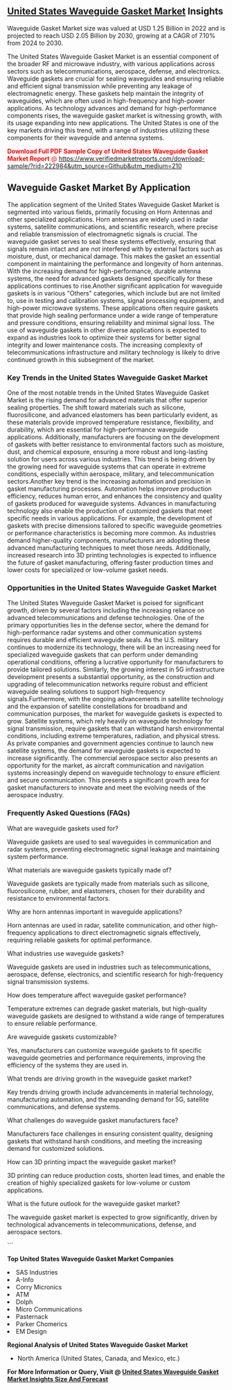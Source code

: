 <h2><a href="https://www.verifiedmarketreports.com/download-sample/?rid=222984&amp;utm_source=Github&amp;utm_medium=210" target="_blank">United States Waveguide Gasket Market</a> Insights</h2><p>Waveguide Gasket Market size was valued at USD 1.25 Billion in 2022 and is projected to reach USD 2.05 Billion by 2030, growing at a CAGR of 7.10% from 2024 to 2030.</p><p><p>The United States Waveguide Gasket Market is an essential component of the broader RF and microwave industry, with various applications across sectors such as telecommunications, aerospace, defense, and electronics. Waveguide gaskets are crucial for sealing waveguides and ensuring reliable and efficient signal transmission while preventing any leakage of electromagnetic energy. These gaskets help maintain the integrity of waveguides, which are often used in high-frequency and high-power applications. As technology advances and demand for high-performance components rises, the waveguide gasket market is witnessing growth, with its usage expanding into new applications. The United States is one of the key markets driving this trend, with a range of industries utilizing these components for their waveguide and antenna systems. <p><span class=""><span style="color: #ff0000;"><strong>Download Full PDF Sample Copy of United States Waveguide Gasket Market Report</strong> @ </span><a href="https://www.verifiedmarketreports.com/download-sample/?rid=222984&amp;utm_source=Github&amp;utm_medium=210" target="_blank">https://www.verifiedmarketreports.com/download-sample/?rid=222984&amp;utm_source=Github&amp;utm_medium=210</a></span></p></p><h2>Waveguide Gasket Market By Application</h2><p>The application segment of the United States Waveguide Gasket Market is segmented into various fields, primarily focusing on Horn Antennas and other specialized applications. Horn antennas are widely used in radar systems, satellite communications, and scientific research, where precise and reliable transmission of electromagnetic signals is crucial. The waveguide gasket serves to seal these systems effectively, ensuring that signals remain intact and are not interfered with by external factors such as moisture, dust, or mechanical damage. This makes the gasket an essential component in maintaining the performance and longevity of horn antennas. With the increasing demand for high-performance, durable antenna systems, the need for advanced gaskets designed specifically for these applications continues to rise.Another significant application for waveguide gaskets is in various "Others" categories, which include but are not limited to, use in testing and calibration systems, signal processing equipment, and high-power microwave systems. These applications often require gaskets that provide high sealing performance under a wide range of temperature and pressure conditions, ensuring reliability and minimal signal loss. The use of waveguide gaskets in other diverse applications is expected to expand as industries look to optimize their systems for better signal integrity and lower maintenance costs. The increasing complexity of telecommunications infrastructure and military technology is likely to drive continued growth in this subsegment of the market.</p><h3>Key Trends in the United States Waveguide Gasket Market</h3><p>One of the most notable trends in the United States Waveguide Gasket Market is the rising demand for advanced materials that offer superior sealing properties. The shift toward materials such as silicone, fluorosilicone, and advanced elastomers has been particularly evident, as these materials provide improved temperature resistance, flexibility, and durability, which are essential for high-performance waveguide applications. Additionally, manufacturers are focusing on the development of gaskets with better resistance to environmental factors such as moisture, dust, and chemical exposure, ensuring a more robust and long-lasting solution for users across various industries. This trend is being driven by the growing need for waveguide systems that can operate in extreme conditions, especially within aerospace, military, and telecommunication sectors.Another key trend is the increasing automation and precision in gasket manufacturing processes. Automation helps improve production efficiency, reduces human error, and enhances the consistency and quality of gaskets produced for waveguide systems. Advances in manufacturing technology also enable the production of customized gaskets that meet specific needs in various applications. For example, the development of gaskets with precise dimensions tailored to specific waveguide geometries or performance characteristics is becoming more common. As industries demand higher-quality components, manufacturers are adopting these advanced manufacturing techniques to meet those needs. Additionally, increased research into 3D printing technologies is expected to influence the future of gasket manufacturing, offering faster production times and lower costs for specialized or low-volume gasket needs.</p><h3>Opportunities in the United States Waveguide Gasket Market</h3><p>The United States Waveguide Gasket Market is poised for significant growth, driven by several factors including the increasing reliance on advanced telecommunications and defense technologies. One of the primary opportunities lies in the defense sector, where the demand for high-performance radar systems and other communication systems requires durable and efficient waveguide seals. As the U.S. military continues to modernize its technology, there will be an increasing need for specialized waveguide gaskets that can perform under demanding operational conditions, offering a lucrative opportunity for manufacturers to provide tailored solutions. Similarly, the growing interest in 5G infrastructure development presents a substantial opportunity, as the construction and upgrading of telecommunication networks require robust and efficient waveguide sealing solutions to support high-frequency signals.Furthermore, with the ongoing advancements in satellite technology and the expansion of satellite constellations for broadband and communication purposes, the market for waveguide gaskets is expected to grow. Satellite systems, which rely heavily on waveguide technology for signal transmission, require gaskets that can withstand harsh environmental conditions, including extreme temperatures, radiation, and physical stress. As private companies and government agencies continue to launch new satellite systems, the demand for waveguide gaskets is expected to increase significantly. The commercial aerospace sector also presents an opportunity for the market, as aircraft communication and navigation systems increasingly depend on waveguide technology to ensure efficient and secure communication. This presents a significant growth area for gasket manufacturers to innovate and meet the evolving needs of the aerospace industry.</p><h3>Frequently Asked Questions (FAQs)</h3><p>What are waveguide gaskets used for?</p><p>Waveguide gaskets are used to seal waveguides in communication and radar systems, preventing electromagnetic signal leakage and maintaining system performance.</p><p>What materials are waveguide gaskets typically made of?</p><p>Waveguide gaskets are typically made from materials such as silicone, fluorosilicone, rubber, and elastomers, chosen for their durability and resistance to environmental factors.</p><p>Why are horn antennas important in waveguide applications?</p><p>Horn antennas are used in radar, satellite communication, and other high-frequency applications to direct electromagnetic signals effectively, requiring reliable gaskets for optimal performance.</p><p>What industries use waveguide gaskets?</p><p>Waveguide gaskets are used in industries such as telecommunications, aerospace, defense, electronics, and scientific research for high-frequency signal transmission systems.</p><p>How does temperature affect waveguide gasket performance?</p><p>Temperature extremes can degrade gasket materials, but high-quality waveguide gaskets are designed to withstand a wide range of temperatures to ensure reliable performance.</p><p>Are waveguide gaskets customizable?</p><p>Yes, manufacturers can customize waveguide gaskets to fit specific waveguide geometries and performance requirements, improving the efficiency of the systems they are used in.</p><p>What trends are driving growth in the waveguide gasket market?</p><p>Key trends driving growth include advancements in material technology, manufacturing automation, and the expanding demand for 5G, satellite communications, and defense systems.</p><p>What challenges do waveguide gasket manufacturers face?</p><p>Manufacturers face challenges in ensuring consistent quality, designing gaskets that withstand harsh conditions, and meeting the increasing demand for customized solutions.</p><p>How can 3D printing impact the waveguide gasket market?</p><p>3D printing can reduce production costs, shorten lead times, and enable the creation of highly specialized gaskets for low-volume or custom applications.</p><p>What is the future outlook for the waveguide gasket market?</p><p>The waveguide gasket market is expected to grow significantly, driven by technological advancements in telecommunications, defense, and aerospace sectors.</p>```</p><p><strong>Top United States Waveguide Gasket Market Companies</strong></p><div data-test-id=""><p><li>SAS Industries</li><li> A-Info</li><li> Corry Micronics</li><li> ATM</li><li> Dolph</li><li> Micro Communications</li><li> Pasternack</li><li> Parker Chomerics</li><li> EM Design</li></p><div><strong>Regional Analysis of&nbsp;United States Waveguide Gasket Market</strong></div><ul><li dir="ltr"><p dir="ltr">North America&nbsp;(United States, Canada, and Mexico, etc.)</p></li></ul><p><strong>For More Information or Query, Visit @&nbsp;</strong><strong><a href="https://www.verifiedmarketreports.com/product/waveguide-gasket-market/?utm_source=Github&amp;utm_medium=210" target="_blank">United States Waveguide Gasket Market Insights Size And Forecast</a></strong></p></div>
